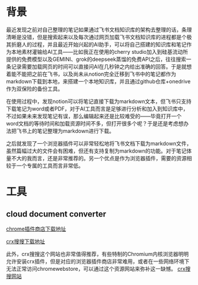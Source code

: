 # 背景
最近发现之前对自己整理的笔记如果通过飞书文档知识库的架构去整理的话，条理清晰是没错，但是搜索起来以及每次通过网页加载飞书文档知识库的进程都是个极其折磨人的过程，并且最近开始兴起的AI助手，可以将自己搭建的知识库和笔记作为本地素材灌输给AI工具——比如我正在使用的cherry studio加入到硅基流动所提供的免费模型以及GEMINI、grok的deepseek蒸馏的免费API之后，往往搜索一条记录需要加载网页的时间可以直接问AI在几秒钟之内给出准确的回答。于是就想着能不能把之前在飞书，以及尚未从notion完全迁移到飞书中的笔记都作为markdown下载到本地，来搭建一个本地知识库，并且通过github仓库+onedrive作为双保险的备份工具。

在使用过程中，发现notion可以将笔记直接下载为markdown文本，但飞书只支持下载笔记为word或者PDF，对于AI工具而言是足够进行分析和加入到知识库中，不过如果未来发现笔记有误，那么编辑起来还是比较难受的——毕竟打开一个word文档的等待时间和加载资源时间不多，但打开很多个呢？于是还是考虑想办法把飞书上的笔记整理为markdown进行下载。

之后就发现了一个浏览器插件可以非常轻松地将飞书文档下载为markdown文件，虽然篇幅过大的文件会有困难，但还有支持复制为markdown的功能。对于笔记体量不大的我而言，还是非常推荐的。另一个优点是作为浏览器插件，需要的资源相较于一个专属的工具而言非常低。

# 工具
## cloud document converter
[chrome插件商店下载地址](https://chromewebstore.google.com/detail/cloud-document-converter/ehkomhhcinhikfddnmklbloahaakploh)

[crx搜搜下载地址](https://www.crxsoso.com/webstore/detail/ehkomhhcinhikfddnmklbloahaakploh)

此外，crx搜搜这个网站也非常值得推荐，有些特制的Chromium内核浏览器明明允许安装crx插件，但是对应的浏览器插件商店非常难用，或者在一些网络环境下无法正常访问chromewebstore，可以通过这个资源网站来弥补这一缺憾。
[crx搜搜网站](https://www.crxsoso.com)
